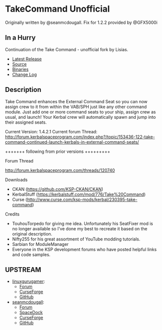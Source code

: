 # TakeCommand Unofficial

Originally written by @seanmcdougall. Fix for 1.2.2 provided by @GFX5000i

## In a Hurry

Continuation of the Take Command - unofficial fork by Lisias.

* [Latest Release](https://github.com/net-lisias-kspu/TakeCommand/releases)
* [Source](https://github.com/net-lisias-kspu/TakeCommand)
* [Binaries](https://github.com/net-lisias-kspu/TakeCommand/tree/Archive)
* [Change Log](./CHANGE_LOG.md)


## Description

Take Command enhances the External Command Seat so you can now assign crew to it from within the VAB/SPH just like any other command module.  Just add one or more command seats to your ship, assign crew as usual, and launch!  Your Kerbal crew will automatically spawn and jump into their assigned seats.

Current Version: 1.4.2.1
Current forum Thread:  http://forum.kerbalspaceprogram.com/index.php?/topic/153436-122-take-command-continued-launch-kerbals-in-external-command-seats/

+++++++ following from prior versions +++++++++

Forum Thread

http://forum.kerbalspaceprogram.com/threads/120740

Downloads
- CKAN (https://github.com/KSP-CKAN/CKAN)
- KerbalStuff (https://kerbalstuff.com/mod/776/Take%20Command)
- Curse (http://www.curse.com/ksp-mods/kerbal/230395-take-command)

Credits
- TouhouTorpedo for giving me idea.  Unfortunately his SeatFixer mod is no longer available so I've done my best to recreate it based on the original description.
- Nifty255 for his great assortment of YouTube modding tutorials.
- Sarbian for ModuleManager
- Everyone in the KSP development forums who have posted helpful links and code samples.


## UPSTREAM

* [linuxgurugamer](https://forum.kerbalspaceprogram.com/index.php?/profile/129964-linuxgurugamer/):
	+ [Forum](https://forum.kerbalspaceprogram.com/index.php?/topic/153436-141-take-command-continued-launch-kerbals-in-external-command-seats/&)
	+ [CurseForge](https://spacedock.info/mod/1112/TakeCommandContinued)
	+ [GitHub](https://github.com/linuxgurugamer/TakeCommand/releases)
* [seanmcdougall](https://forum.kerbalspaceprogram.com/index.php?/profile/143691-seanmcdougall/):
	+ [Forum](https://forum.kerbalspaceprogram.com/index.php?/topic/108711-112-take-command-launch-kerbals-in-external-command-seats-v141-may-6-2016/)
	+ [SpaceDock](https://spacedock.info/mod/585/Take%20Command)
	+ [CurseForge](https://www.curseforge.com/kerbal/ksp-mods/take-command)
	+ [GitHub](https://github.com/seanmcdougall/TakeCommand/releases)
